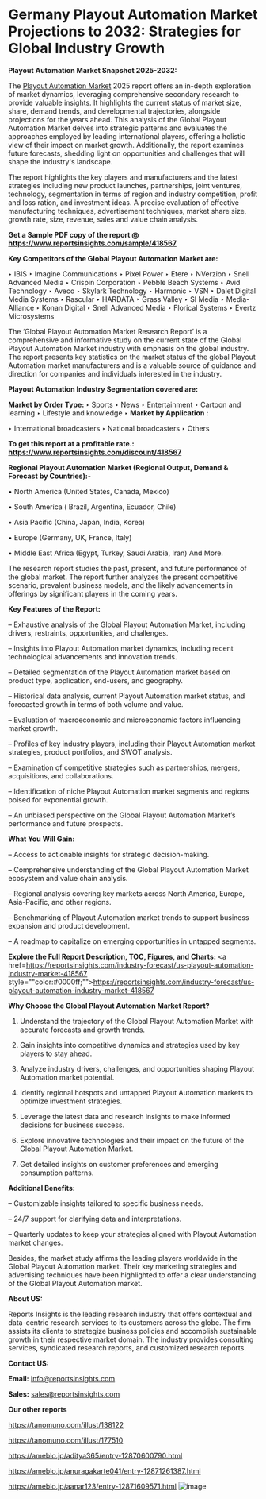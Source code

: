 # Germany Playout Automation Market Projections to 2032: Strategies for Global Industry Growth

<strong>Playout Automation Market Snapshot 2025-2032:</strong>

The <a href=https://www.reportsinsights.com/sample/418567>Playout Automation Market</a> 2025 report offers an in-depth exploration of market dynamics, leveraging comprehensive secondary research to provide valuable insights. It highlights the current status of market size, share, demand trends, and developmental trajectories, alongside projections for the years ahead. This analysis of the Global Playout Automation Market delves into strategic patterns and evaluates the approaches employed by leading international players, offering a holistic view of their impact on market growth. Additionally, the report examines future forecasts, shedding light on opportunities and challenges that will shape the industry's landscape.

The report highlights the key players and manufacturers and the latest strategies including new product launches, partnerships, joint ventures, technology, segmentation in terms of region and industry competition, profit and loss ration, and investment ideas. A precise evaluation of effective manufacturing techniques, advertisement techniques, market share size, growth rate, size, revenue, sales and value chain analysis.

<strong>Get a Sample PDF copy of the report @ <a href=https://www.reportsinsights.com/sample/418567 style=color:#0000ff;>https://www.reportsinsights.com/sample/418567</a></strong>

<strong>Key Competitors of the Global Playout Automation Market are:</strong>

‣ IBIS
‣ Imagine Communications
‣ Pixel Power
‣ Etere
‣ NVerzion
‣ Snell Advanced Media
‣ Crispin Corporation
‣ Pebble Beach Systems
‣ Avid Technology
‣ Aveco
‣ Skylark Technology
‣ Harmonic
‣ VSN
‣ Dalet Digital Media Systems
‣ Rascular
‣ HARDATA
‣ Grass Valley
‣ SI Media
‣ Media-Alliance
‣ Konan Digital
‣ Snell Advanced Media
‣ Florical Systems
‣ Evertz Microsystems

The ‘Global Playout Automation Market Research Report’ is a comprehensive and informative study on the current state of the Global Playout Automation Market industry with emphasis on the global industry. The report presents key statistics on the market status of the global Playout Automation market manufacturers and is a valuable source of guidance and direction for companies and individuals interested in the industry.

<strong>Playout Automation Industry Segmentation covered are:</strong>

<strong>Market by Order Type: </strong>
‣ Sports
‣ News
‣ Entertainment
‣ Cartoon and learning
‣ Lifestyle and knowledge
‣ 
<strong>Market by Application :</strong>

‣ International broadcasters
‣ National broadcasters
‣ Others

<strong>To get this report at a profitable rate.: <a href=https://www.reportsinsights.com/discount/418567 style=color:#0000ff;>https://www.reportsinsights.com/discount/418567</a></strong>

<strong>Regional Playout Automation Market (Regional Output, Demand &amp; Forecast by Countries):-</strong>

• North America (United States, Canada, Mexico)

• South America ( Brazil, Argentina, Ecuador, Chile)

• Asia Pacific (China, Japan, India, Korea)

• Europe (Germany, UK, France, Italy)

• Middle East Africa (Egypt, Turkey, Saudi Arabia, Iran) And More.

The research report studies the past, present, and future performance of the global market. The report further analyzes the present competitive scenario, prevalent business models, and the likely advancements in offerings by significant players in the coming years.

<strong>Key Features of the Report:</strong>

– Exhaustive analysis of the Global Playout Automation Market, including drivers, restraints, opportunities, and challenges.

– Insights into Playout Automation market dynamics, including recent technological advancements and innovation trends.

– Detailed segmentation of the Playout Automation market based on product type, application, end-users, and geography.

– Historical data analysis, current Playout Automation market status, and forecasted growth in terms of both volume and value.

– Evaluation of macroeconomic and microeconomic factors influencing market growth.

– Profiles of key industry players, including their Playout Automation market strategies, product portfolios, and SWOT analysis.

– Examination of competitive strategies such as partnerships, mergers, acquisitions, and collaborations.

– Identification of niche Playout Automation market segments and regions poised for exponential growth.

– An unbiased perspective on the Global Playout Automation Market’s performance and future prospects.

<strong>What You Will Gain:</strong>

– Access to actionable insights for strategic decision-making.

– Comprehensive understanding of the Global Playout Automation Market ecosystem and value chain analysis.

– Regional analysis covering key markets across North America, Europe, Asia-Pacific, and other regions.

– Benchmarking of Playout Automation market trends to support business expansion and product development.

– A roadmap to capitalize on emerging opportunities in untapped segments.

<strong>Explore the Full Report Description, TOC, Figures, and Charts:</strong>
<a href=https://reportsinsights.com/industry-forecast/us-playout-automation-industry-market-418567 style=""color:#0000ff;"">https://reportsinsights.com/industry-forecast/us-playout-automation-industry-market-418567</a>

<strong>Why Choose the Global Playout Automation Market Report?</strong>

1. Understand the trajectory of the Global Playout Automation Market with accurate forecasts and growth trends.

2. Gain insights into competitive dynamics and strategies used by key players to stay ahead.

3. Analyze industry drivers, challenges, and opportunities shaping Playout Automation market potential.

4. Identify regional hotspots and untapped Playout Automation markets to optimize investment strategies.

5. Leverage the latest data and research insights to make informed decisions for business success.

6. Explore innovative technologies and their impact on the future of the Global Playout Automation Market.

7. Get detailed insights on customer preferences and emerging consumption patterns.

<strong>Additional Benefits:</strong>

– Customizable insights tailored to specific business needs.

– 24/7 support for clarifying data and interpretations.

– Quarterly updates to keep your strategies aligned with Playout Automation market changes.

Besides, the market study affirms the leading players worldwide in the Global Playout Automation market. Their key marketing strategies and advertising techniques have been highlighted to offer a clear understanding of the Global Playout Automation market.

<strong><strong>About US</strong>:</strong>

Reports Insights is the leading research industry that offers contextual and data-centric research services to its customers across the globe. The firm assists its clients to strategize business policies and accomplish sustainable growth in their respective market domain. The industry provides consulting services, syndicated research reports, and customized research reports.

<strong>Contact US:</strong>

<p class=><b>Email:</b> <a href=mailto:info@reportsinsights.com>info@reportsinsights.com</a></p>
<p class=><b>Sales:</b> <a href=mailto:sales@reportsinsights.com>sales@reportsinsights.com</a></p>

<strong>Our other reports</strong>

<a href=https://tanomuno.com/illust/138122>https://tanomuno.com/illust/138122</a>

<a href=https://tanomuno.com/illust/177510>https://tanomuno.com/illust/177510</a>

<a href=https://ameblo.jp/aditya365/entry-12870600790.html>https://ameblo.jp/aditya365/entry-12870600790.html</a>

<a href=https://ameblo.jp/anuragakarte041/entry-12871261387.html>https://ameblo.jp/anuragakarte041/entry-12871261387.html</a>

<a href=https://ameblo.jp/aanar123/entry-12871609571.html>https://ameblo.jp/aanar123/entry-12871609571.html</a>
![image](https://github.com/user-attachments/assets/28191bd7-9809-4cbd-9280-d8d6da9c65a9)
